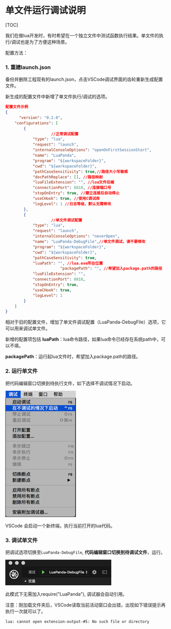 # 单文件运行调试说明

[TOC]

我们在做lua开发时，有时希望在一个独立文件中测试函数执行结果。单文件的执行/调试也是为了方便这种场景。

配置方法：

### 1. 重建launch.json

备份并删除工程现有的launch.json，点击VSCode调试界面的齿轮重新生成配置文件。

新生成的配置文件中新增了单文件执行/调试的选项。

```json
配置文件示例
{
      "version": "0.2.0",
    "configurations": [
        {
    				//正常调试配置
            "type": "lua",
            "request": "launch",
            "internalConsoleOptions": "openOnFirstSessionStart",
            "name": "LuaPanda",
            "program": "${workspaceFolder}",
            "cwd": "${workspaceFolder}",
            "pathCaseSensitivity": true,//路径大小写敏感
            "docPathReplace": [], //路径映射
            "luaFileExtension": "", //lua文件后缀
            "connectionPort": 8818, //连接端口号
            "stopOnEntry": true, //建立连接后自动停止
            "useCHook": true, //使用C调试库
            "logLevel": 1 //日志等级，默认无需修改
        },
        {
    				//单文件调试配置
            "type": "lua",
            "request": "launch",
            "internalConsoleOptions": "neverOpen",
            "name": "LuaPanda-DebugFile",//单文件调试，请不要修改
            "program": "${workspaceFolder}",
            "cwd": "${workspaceFolder}",
            "pathCaseSensitivity": true,
            "luaPath": "", //lua.exe所在位置
						"packagePath": "", //希望加入package.path的路径
            "luaFileExtension": "",
            "connectionPort": 8818,
            "stopOnEntry": true,
            "useCHook": true,
            "logLevel": 1
        }
    ]
}
```



相对于旧的配置文件，增加了单文件调试配置（LuaPanda-DebugFile）选项，它可以用来调试单文件。

新增的配置项包括
**luaPath**：lua命令路径，如果lua命令已经存在系统path中，可以不填。

**packagePath**：运行起lua文件时，希望加入package.path的路径。



### 2. 运行单文件

把代码编辑窗口切换到待执行文件，如下选择不调试情况下启动。

![nodebug](../static/nodebug.png)

VSCode 会启动一个新终端，执行当前打开的lua代码。



### 3. 调试单文件

把调试选项切换至`LuaPanda-DebugFile`,  **代码编辑窗口切换到待调试文件**，运行。

![config_select](../static/config-select.png)

此模式下无需加入require("LuaPanda"), 调试器会自动引用。

注意：刚加载文件夹后，VSCode读取当前活动窗口会出错，出现如下错误提示再执行一次就可以了。
```
lua: cannot open extension-output-#5: No such file or directory
```
